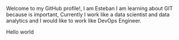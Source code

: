 Welcome to my GitHub profile!, I am Esteban I am learning about GIT because is important, Currently I work like a data scientist and data analytics and I would like to work like DevOps Engineer.

Hello world
